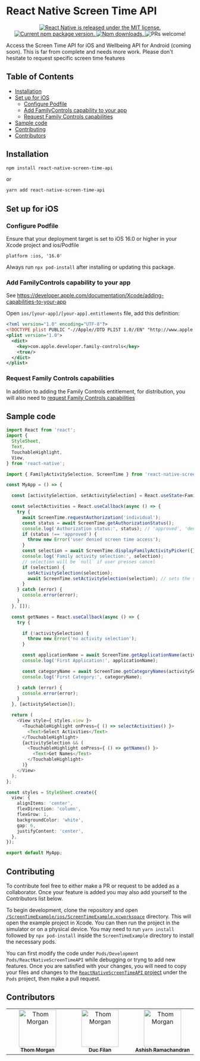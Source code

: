 # React Native Screen Time API <!-- omit in toc -->

<p align="center">
  <a href="https://github.com/facebook/react-native/blob/HEAD/LICENSE">
    <img src="https://img.shields.io/badge/license-MIT-blue.svg" alt="React Native is released under the MIT license." />
  </a>
  <a href="https://www.npmjs.org/package/react-native-screen-time-api">
    <img src="https://img.shields.io/npm/v/react-native-screen-time-api?color=brightgreen&label=npm%20package" alt="Current npm package version." />
  </a>
  <a href="https://www.npmjs.org/package/react-native-screen-time-api">
    <img src="https://img.shields.io/npm/dt/react-native-screen-time-api" alt="Npm downloads." />
  </a>
  <img src="https://img.shields.io/badge/PRs-welcome-brightgreen.svg" alt="PRs welcome!" />
</p>

Access the Screen Time API for iOS and Wellbeing API for Android (coming soon). This is far from complete and needs more work. Please don't hesitate to request specific screen time features

## Table of Contents <!-- omit in toc -->

- [Installation](#installation)
- [Set up for iOS](#set-up-for-ios)
  - [Configure Podfile](#configure-podfile)
  - [Add FamilyControls capability to your app](#add-familycontrols-capability-to-your-app)
  - [Request Family Controls capabilities](#request-family-controls-capabilities)
- [Sample code](#sample-code)
- [Contributing](#contributing)
- [Contributors](#contributors)

## Installation

```sh
npm install react-native-screen-time-api
```

or

```sh
yarn add react-native-screen-time-api
```

## Set up for iOS

### Configure Podfile

Ensure that your deployment target is set to iOS 16.0 or higher in your Xcode project and ios/Podfile

```podfile
platform :ios, '16.0'
```

Always run `npx pod-install` after installing or updating this package.

### Add FamilyControls capability to your app

See https://developer.apple.com/documentation/Xcode/adding-capabilities-to-your-app


Open `ios/[your-app]/[your-app].entitlements` file, add this definition:
```xml
<?xml version="1.0" encoding="UTF-8"?>
<!DOCTYPE plist PUBLIC "-//Apple//DTD PLIST 1.0//EN" "http://www.apple.com/DTDs/PropertyList-1.0.dtd">
<plist version="1.0">
  <dict>
    <key>com.apple.developer.family-controls</key>
    <true/>
  </dict>
</plist>
```

### Request Family Controls capabilities

In addition to adding the Family Controls entitlement, for distribution, you will also need to [request Family Controls capabilities](https://developer.apple.com/contact/request/family-controls-distribution)

## Sample code
```typescript
import React from 'react';
import {
  StyleSheet,
  Text,
  TouchableHighlight,
  View,
} from 'react-native';

import { FamilyActivitySelection, ScreenTime } from 'react-native-screen-time-api';

const MyApp = () => {

  const [activitySelection, setActivitySelection] = React.useState<FamilyActivitySelection>();

  const selectActivities = React.useCallback(async () => {
    try {
      await ScreenTime.requestAuthorization('individual');
      const status = await ScreenTime.getAuthorizationStatus();
      console.log('Authorization status:', status); // 'approved', 'denied', or 'notDetermined'
      if (status !== 'approved') {
        throw new Error('user denied screen time access');
      }
      const selection = await ScreenTime.displayFamilyActivityPicker({});
      console.log('Family activity selection:', selection);
      // selection will be `null` if user presses cancel
      if (selection) {
        setActivitySelection(selection);
        await ScreenTime.setActivitySelection(selection); // sets the shields
      }
    } catch (error) {
      console.error(error);
    }
  }, []);

  const getNames = React.useCallback(async () => {
    try {

      if (!activitySelection) {
        throw new Error('no activity selection');
      }

      const applicationName = await ScreenTime.getApplicationName(activitySelection.applicationTokens[0]);
      console.log('First Application:', applicationName);

      const categoryName = await ScreenTime.getCategoryNames(activitySelection.categoryTokens[0]);
      console.log('First Category:', categoryName);

    } catch (error) {
      console.error(error);
    }
  }, [activitySelection]);

  return (
    <View style={ styles.view }>
      <TouchableHighlight onPress={ () => selectActivities() }>
        <Text>Select Activities</Text>
      </TouchableHighlight>
      {activitySelection && (
        <TouchableHighlight onPress={ () => getNames() }>
          <Text>Get Names</Text>
        </TouchableHighlight>
      )}
    </View>
  );
};

const styles = StyleSheet.create({
  view: {
    alignItems: 'center',
    flexDirection: 'column',
    flexGrow: 1,
    backgroundColor: 'white',
    gap: 6,
    justifyContent: 'center',
  },
});

export default MyApp;
```

## Contributing

To contribute feel free to either make a PR or request to be added as a collaborator. Once your feature is added you may also add yourself to the Contributors list below.

To begin development, clone the repository and open [`/ScreenTimeExample/ios/ScreenTimeExample.xcworkspace`](https://github.com/NoodleOfDeath/react-native-screen-time-api/tree/main/ScreenTimeExample/ios/ScreenTimeExample.xcworkspace) directory. This will open the example project in Xcode. You can then run the project in the simulator or on a physical device. You may need to run `yarn install` followed by `npx pod-install` inside the `ScreenTimeExample` directory to install the necessary pods.

You can first modify the code under `Pods/Development Pods/ReactNativeScreenTimeAPI` while debugging or tryng to add new features. Once you are satisfied with your changes, you will need to copy your files and changes to the [`ReactNativeScreenTimeAPI` project](https://github.com/NoodleOfDeath/react-native-screen-time-api/tree/main/ios/ReactNativeScreenTimeAPI.xcodeproj) under the `Pods` project, then make a pull request.

## Contributors

<!-- ALL-CONTRIBUTORS-LIST:START - Do not remove or modify this section -->
<!-- prettier-ignore-start -->
<!-- markdownlint-disable -->
<table>
  <tbody>
    <tr>
      <td align="center" valign="top" width="14.28%">
        <a href="https://github.com/noodleofdeath">
          <img src="https://avatars.githubusercontent.com/u/14790443?v=4" width="100px;" alt="Thom Morgan"/><br />
          <sub>
            <b>Thom Morgan</b>
          </sub>
        </a>
      </td>
      <td align="center" valign="top" width="14.28%">
        <a href="https://github.com/ducfilan">
          <img src="https://avatars.githubusercontent.com/u/1677524?v=4" width="100px;" alt="Thom Morgan"/><br />
          <sub>
            <b>Duc Filan</b>
          </sub>
        </a>
      </td>
      <td align="center" valign="top" width="14.28%">
        <a href="https://github.com/ashish-rama">
          <img src="https://avatars.githubusercontent.com/u/11560399?v=4" width="100px;" alt="Thom Morgan"/><br />
          <sub>
            <b>Ashish Ramachandran</b>
          </sub>
        </a>
      </td>
    </tr>
  </tbody>
</table>
